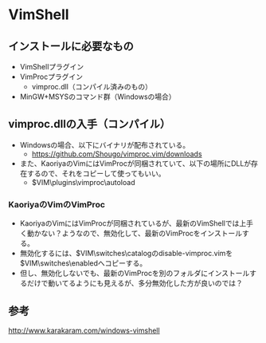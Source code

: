 ﻿# VimShell

## インストールに必要なもの

- VimShellプラグイン
- VimProcプラグイン
  - vimproc.dll（コンパイル済みのもの）
- MinGW+MSYSのコマンド群（Windowsの場合）

## vimproc.dllの入手（コンパイル）

- Windowsの場合、以下にバイナリが配布されている。
  - https://github.com/Shougo/vimproc.vim/downloads
- また、KaoriyaのVimにはVimProcが同梱されていて、以下の場所にDLLが存在するので、それをコピーして使ってもいい。
  - $VIM\plugins\vimproc\autoload

### KaoriyaのVimのVimProc

- KaoriyaのVimにはVimProcが同梱されているが、最新のVimShellでは上手く動かない？ようなので、無効化して、最新のVimProcをインストールする。
- 無効化するには、$VIM\switches\catalogのdisable-vimproc.vimを$VIM\switches\enabledへコピーする。
- 但し、無効化しないでも、最新のVimProcを別のフォルダにインストールするだけで動いてるようにも見えるが、多分無効化した方が良いのでは？

## 参考
http://www.karakaram.com/windows-vimshell
